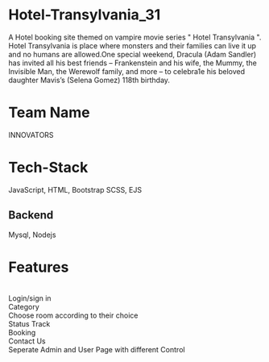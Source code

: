 # Hotel-Transylvania_31
A Hotel booking site themed on vampire movie series " Hotel Transylvania ". Hotel Transylvania is place where monsters and their families can live it up and no humans are allowed.One special weekend, Dracula (Adam Sandler) has invited all his best friends – Frankenstein and his wife, the Mummy, the Invisible Man, the Werewolf family, and more – to celebra1e his beloved daughter Mavis’s (Selena Gomez) 118th birthday.

# Team Name
INNOVATORS

# Tech-Stack
JavaScript,
HTML, Bootstrap
SCSS, EJS

## Backend
Mysql,
Nodejs

# Features
<br/>Login/sign in
<br/>Category
<br/>Choose room according to their choice
<br/>Status Track
<br/>Booking
<br/>Contact Us
<br/>Seperate Admin and User Page with different Control
